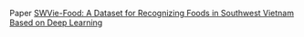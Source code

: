 Paper
[SWVie-Food: A Dataset for Recognizing Foods in Southwest Vietnam Based on Deep Learning]([https://thigiacmaytinh.com](https://ieeexplore.ieee.org/document/10013882)https://ieeexplore.ieee.org/document/10013882)
